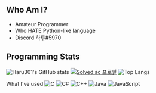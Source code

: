 ## Who Am I?
- Amateur Programmer
- Who HATE Python-like language
- Discord 하루#5970

## Programming Stats
![Haru301's GitHub stats](https://github-readme-stats.vercel.app/api?username=haruww&count_private=true&show_icons=true)
[![Solved.ac
프로필](http://mazassumnida.wtf/api/v2/generate_badge?boj=haruww)](https://solved.ac/haruww)
![Top Langs](https://github-readme-stats.vercel.app/api/top-langs/?username=haruww&layout=compact)

What I've used
![C](https://img.shields.io/badge/c-%2300599C.svg?style=for-the-badge&logo=c&logoColor=white)
![C#](https://img.shields.io/badge/c%23-%23239120.svg?style=for-the-badge&logo=c-sharp&logoColor=white)
![C++](https://img.shields.io/badge/c++-%2300599C.svg?style=for-the-badge&logo=c%2B%2B&logoColor=white)
![Java](https://img.shields.io/badge/java-%23ED8B00.svg?style=for-the-badge&logo=java&logoColor=white)
![JavaScript](https://img.shields.io/badge/javascript-%23323330.svg?style=for-the-badge&logo=javascript&logoColor=%23F7DF1E)
